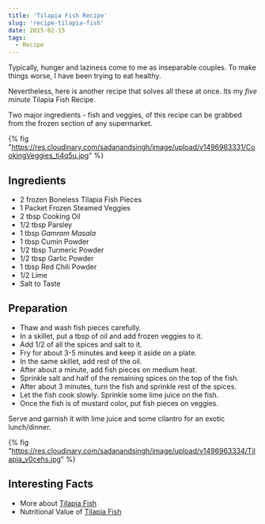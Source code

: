 ```yaml
---
title: 'Tilapia Fish Recipe'
slug: 'recipe-tilapia-fish'
date: 2015-02-15
tags:
  - Recipe
---
```


Typically, hunger and laziness come to me as inseparable couples. To make things worse, I have been
trying to eat healthy.

Nevertheless, here is another recipe that solves all these at once. Its my _five minute_ Tilapia
Fish Recipe.

Two major ingredients - fish and veggies, of this recipe can be grabbed from the frozen section of
any supermarket.

{% fig "https://res.cloudinary.com/sadanandsingh/image/upload/v1496963331/CookingVeggies_ti4q5u.jpg" %}

## Ingredients

- 2 frozen Boneless Tilapia Fish Pieces
- 1 Packet Frozen Steamed Veggies
- 2 tbsp Cooking Oil
- 1/2 tbsp Parsley
- 1 tbsp _Gamram Masala_
- 1 tbsp Cumin Powder
- 1/2 tbsp Turmeric Powder
- 1/2 tbsp Garlic Powder
- 1 tbsp Red Chili Powder
- 1/2 Lime
- Salt to Taste

## Preparation

- Thaw and wash fish pieces carefully.
- In a skillet, put a tbsp of oil and add frozen veggies to it.
- Add 1/2 of all the spices and salt to it.
- Fry for about 3-5 minutes and keep it aside on a plate.
- In the same skillet, add rest of the oil.
- After about a minute, add fish pieces on medium heat.
- Sprinkle salt and half of the remaining spices on the top of the fish.
- After about 3 minutes, turn the fish and sprinkle rest of the spices.
- Let the fish cook slowly. Sprinkle some lime juice on the fish.
- Once the fish is of mustard color, put fish pieces on veggies.

Serve and garnish it with lime juice and some cilantro for an exotic lunch/dinner.

{% fig "https://res.cloudinary.com/sadanandsingh/image/upload/v1496963334/Tilapia_v0cehs.jpg" %}

## Interesting Facts

- More about [Tilapia Fish](https://en.wikipedia.org/wiki/Tilapia)
- Nutritional Value of
  [Tilapia Fish](https://nutritiondata.self.com/facts/finfish-and-shellfish-products/9244/2)
